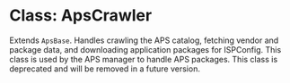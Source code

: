 # Class: ApsCrawler

Extends `ApsBase`. Handles crawling the APS catalog, fetching vendor and package data, and downloading application packages for ISPConfig. This class is used by the APS manager to handle APS packages. This class is deprecated and will be removed in a future version.

